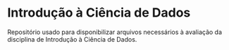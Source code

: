 # Introdução à Ciência de Dados
Repositório usado para disponibilizar arquivos necessários à avaliação da disciplina de Introdução à Ciência de Dados.

